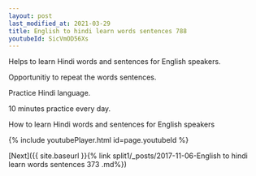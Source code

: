 ```yaml
---
layout: post
last_modified_at: 2021-03-29
title: English to hindi learn words sentences 788 
youtubeId: SicVmOD56Xs
---
```

 
 
Helps to learn Hindi words and sentences for English speakers.

Opportunitiy to repeat the words sentences. 

Practice Hindi language. 
 
10 minutes practice every day. 
 
How to learn Hindi words and sentences for English speakers 
 
{% include youtubePlayer.html id=page.youtubeId %}
 
 
[Next]({{ site.baseurl }}{% link  split1/_posts/2017-11-06-English to hindi learn words sentences 373 .md%})
 
